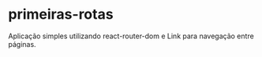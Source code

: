 # primeiras-rotas
Aplicação simples utilizando react-router-dom e Link para navegação entre páginas.
